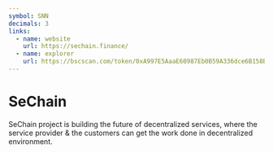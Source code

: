 ```yaml
---
symbol: SNN
decimals: 3
links:
  - name: website
    url: https://sechain.finance/
  - name: explorer
    url: https://bscscan.com/token/0xA997E5AaaE60987Eb0B59A336dce6B158B113100
---
```


# SeChain

SeChain project is building the future of decentralized services, where the service provider & the customers can get the work done in decentralized environment.

